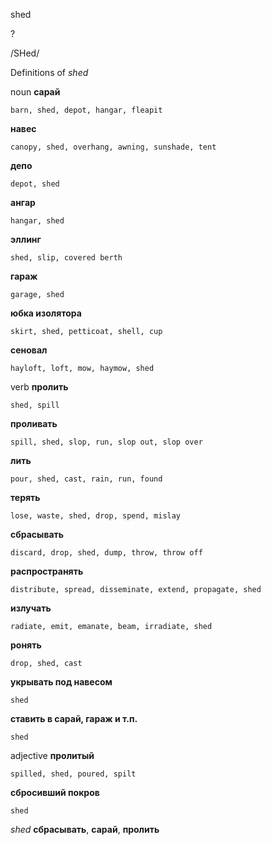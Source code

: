 shed

?

/SHed/

Definitions of _shed_

noun
**сарай**

    barn, shed, depot, hangar, fleapit
**навес**

    canopy, shed, overhang, awning, sunshade, tent
**депо**

    depot, shed
**ангар**

    hangar, shed
**эллинг**

    shed, slip, covered berth
**гараж**

    garage, shed
**юбка изолятора**

    skirt, shed, petticoat, shell, cup
**сеновал**

    hayloft, loft, mow, haymow, shed

verb
**пролить**

    shed, spill
**проливать**

    spill, shed, slop, run, slop out, slop over
**лить**

    pour, shed, cast, rain, run, found
**терять**

    lose, waste, shed, drop, spend, mislay
**сбрасывать**

    discard, drop, shed, dump, throw, throw off
**распространять**

    distribute, spread, disseminate, extend, propagate, shed
**излучать**

    radiate, emit, emanate, beam, irradiate, shed
**ронять**

    drop, shed, cast
**укрывать под навесом**

    shed
**ставить в сарай, гараж и т.п.**

    shed

adjective
**пролитый**

    spilled, shed, poured, spilt
**сбросивший покров**

    shed

_shed_
**сбрасывать**, **сарай**, **пролить**
